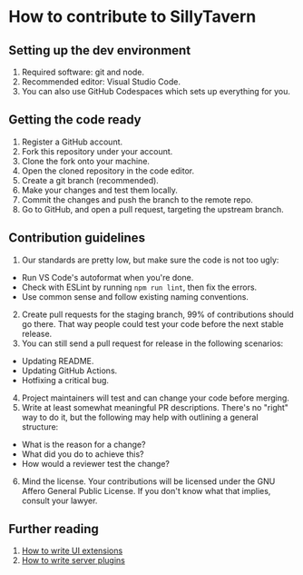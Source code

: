 # How to contribute to SillyTavern

## Setting up the dev environment

1. Required software: git and node.
2. Recommended editor: Visual Studio Code.
3. You can also use GitHub Codespaces which sets up everything for you.

## Getting the code ready

1. Register a GitHub account.
2. Fork this repository under your account. 
3. Clone the fork onto your machine.
4. Open the cloned repository in the code editor.
5. Create a git branch (recommended).
6. Make your changes and test them locally.
7. Commit the changes and push the branch to the remote repo.
8. Go to GitHub, and open a pull request, targeting the upstream branch.

## Contribution guidelines

1. Our standards are pretty low, but make sure the code is not too ugly:
  - Run VS Code's autoformat when you're done.
  - Check with ESLint by running `npm run lint`, then fix the errors.
  - Use common sense and follow existing naming conventions.
2. Create pull requests for the staging branch, 99% of contributions should go there. That way people could test your code before the next stable release.
3. You can still send a pull request for release in the following scenarios:
  - Updating README.
  - Updating GitHub Actions.
  - Hotfixing a critical bug.
4. Project maintainers will test and can change your code before merging.
5. Write at least somewhat meaningful PR descriptions. There's no "right" way to do it, but the following may help with outlining a general structure:
  - What is the reason for a change?
  - What did you do to achieve this?
  - How would a reviewer test the change?
6. Mind the license. Your contributions will be licensed under the GNU Affero General Public License. If you don't know what that implies, consult your lawyer.

## Further reading

1. [How to write UI extensions](https://docs.sillytavern.app/for-contributors/writing-extensions/)
2. [How to write server plugins](https://docs.sillytavern.app/for-contributors/server-plugins)
